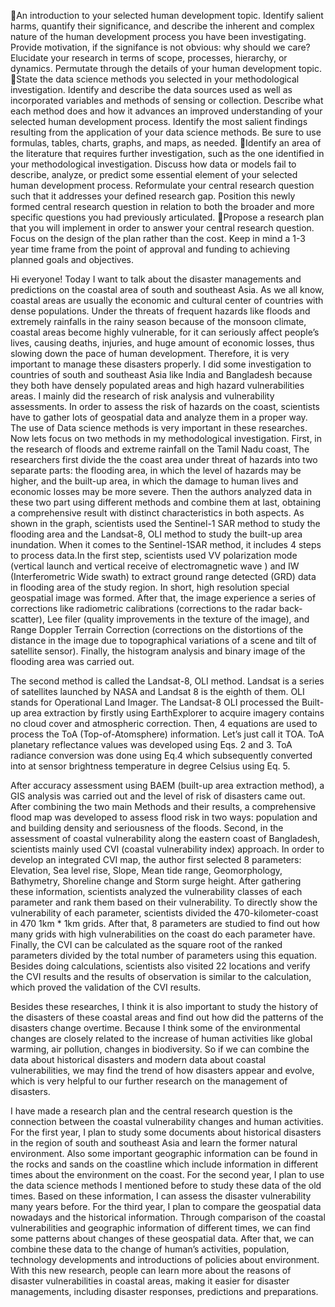 An introduction to your selected human development topic. Identify salient harms, quantify their significance, and describe the inherent and complex nature of the human development process you have been investigating. Provide motivation, if the signifance is not obvious: why should we care? Elucidate your research in terms of scope, processes, hierarchy, or dynamics. Permutate through the details of your human development topic.
State the data science methods you selected in your methodological investigation. Identify and describe the data sources used as well as incorporated variables and methods of sensing or collection. Describe what each method does and how it advances an improved understanding of your selected human development process. Identify the most salient findings resulting from the application of your data science methods. Be sure to use formulas, tables, charts, graphs, and maps, as needed.
Identify an area of the literature that requires further investigation, such as the one identified in your methodological investigation. Discuss how data or models fail to describe, analyze, or predict some essential element of your selected human development process. Reformulate your central research question such that it addresses your defined research gap. Position this newly formed central research question in relation to both the broader and more specific questions you had previously articulated.
Propose a research plan that you will implement in order to answer your central research question. Focus on the design of the plan rather than the cost. Keep in mind a 1-3 year time frame from the point of approval and funding to achieving planned goals and objectives.











Hi everyone! Today I want to talk about the disaster managements and predictions on the coastal area of south and southeast Asia. 
As we all know, coastal areas are usually the economic and cultural center of countries with dense populations. Under the threats of frequent hazards like floods and extremely rainfalls in the rainy season because of the monsoon climate, coastal areas become highly vulnerable, for it can seriously affect people’s lives, causing deaths, injuries, and huge amount of economic losses, thus slowing down the pace of human development. Therefore, it is very important to manage these disasters properly. 
I did some investigation to countries of south and southeast Asia like India and Bangladesh because they both have densely populated areas and high hazard vulnerabilities areas. I mainly did the research of risk analysis and vulnerability assessments. In order to assess the risk of hazards on the coast, scientists have to gather lots of geospatial data and analyze them in a proper way. The use of Data science methods is very important in these researches. Now lets focus on two methods in my methodological investigation. 
First, in the research of floods and extreme rainfall on the Tamil Nadu coast, The researchers first divide the the coast area under threat of hazards into two separate parts: the flooding area, in which the level of hazards may be higher, and the built-up area, in which the damage to human lives and economic losses may be more severe. Then the authors analyzed data in these two part using different methods and combine them at last, obtaining a comprehensive result with distinct characteristics in both aspects. As shown in the graph, scientists used the Sentinel-1 SAR method to study the flooding area and the Landsat-8, OLI method to study the built-up area inundation. 
When it comes to the Sentinel-1SAR method, it includes 4 steps to process data.In the first step, scientists used VV polarization mode (vertical launch and vertical receive of electromagnetic wave ) and IW (Interferometric Wide swath) to extract ground range detected (GRD) data in flooding area of the study region. In short, high resolution special geospatial image was formed. After that, the image experience a series of corrections like radiometric calibrations (corrections to the radar back-scatter), Lee filer (quality improvements in the texture of the image), and Range Doppler Terrain Correction (corrections on the distortions of the distance in the image due to topographical variations of a scene and tilt of satellite sensor). Finally, the histogram analysis and binary image of the flooding area was carried out. 

The second method is called the Landsat-8, OLI method. Landsat is a series of satellites launched by NASA and Landsat 8 is the eighth of them. OLI stands for Operational Land Imager. The Landsat-8 OLI processed the Built-up area extraction by firstly using EarthExplorer to acquire imagery contains no cloud cover and atmospheric correction. Then, 4 equations are used to process the ToA (Top-of-Atomsphere) information. 
Let’s just call it TOA. ToA planetary reflectance values was developed using Eqs. 2 and 3. ToA radiance conversion was done using Eq.4 which subsequently converted into at sensor brightness temperature in degree Celsius using Eq. 5. 


After accuracy assessment using BAEM (built-up area extraction method), a GIS analysis was carried out and the level of risk of disasters came out. After combining the two main Methods and their results, a comprehensive flood map was developed to assess flood risk in two ways: population and and building density and seriousness of the floods.
Second, in the assessment of coastal vulnerability along the eastern coast of Bangladesh, scientists mainly used CVI (coastal vulnerability index) approach. In order to develop an integrated CVI map, the author first selected 8 parameters: Elevation, Sea level rise, Slope, Mean tide range, Geomorphology, Bathymetry, Shoreline change and Storm surge height. After gathering these information, scientists analyzed the vulnerability classes of each parameter and rank them based on their vulnerability. To directly show the vulnerability of each parameter, scientists divided the 470-kilometer-coast in 470 1km * 1km grids. After that, 8 parameters are studied to find out how many grids with high vulnerabilities on the coast do each parameter have. Finally, the CVI can be calculated as the square root of the ranked parameters divided by the total number of parameters using this equation. Besides doing calculations, scientists also visited 22 locations and verify the CVI results and the results of observation is similar to the calculation, which proved the validation of the CVI results. 

Besides these researches, I think it is also important to study the history of the disasters of these coastal areas and find out how did the patterns of the disasters change overtime. Because I think some of the environmental changes are closely related to the increase of human activities like global warming, air pollution, changes in biodiversity. So if we can combine the data about historical disasters and modern data about coastal vulnerabilities, we may find the trend of how disasters appear and evolve, which is very helpful to our further research on the management of disasters.

I have made a research plan and the central research question is the connection between the coastal vulnerability changes and human activities. For the first year, I plan to study some documents about historical disasters in the region of south and southeast Asia and learn the former natural environment. Also some important geographic information can be found in the rocks and sands on the coastline which include information in different times about the environment on the coast. For the second year, I plan to use the data science methods I mentioned before to study these data of the old times. Based on these information, I can assess the disaster vulnerability many years before. For the third year, I plan to compare the geospatial data nowadays and the historical information. Through comparison of the coastal vulnerabilities and geographic information of different times, we can find some patterns about changes of these geospatial data. After that, we can combine these data to the change of human’s activities, population, technology developments and introductions of policies about environment. 
With this new research, people can learn more about the reasons of disaster vulnerabilities in coastal areas, making it easier for disaster managements, including disaster responses, predictions and preparations.
